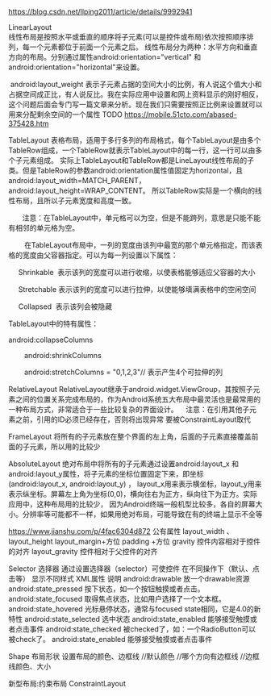 https://blog.csdn.net/llping2011/article/details/9992941

LinearLayout  
  线性布局是按照水平或垂直的顺序将子元素(可以是控件或布局)依次按照顺序排列，每一个元素都位于前面一个元素之后。
  线性布局分为两种：水平方向和垂直方向的布局。分别通过属性android:orientation="vertical" 和 android:orientation="horizontal"来设置。
  
   android:layout_weight 表示子元素占据的空间大小的比例，有人说这个值大小和占据空间成正比，有人说反比。我在实际应用中设置和网上资料显示的刚好相反，这个问题后面会专门写一篇文章来分析。现在我们只需要按照正比例来设置就可以
    用来分配剩余空间的一个属性
   TODO https://mobile.51cto.com/abased-375428.htm

TableLayout 
表格布局，适用于多行多列的布局格式，每个TableLayout是由多个TableRow组成，一个TableRow就表示TableLayout中的每一行，这一行可以由多个子元素组成。
实际上TableLayout和TableRow都是LineLayout线性布局的子类。但是TableRow的参数android:orientation属性值固定为horizontal，且android:layout_width=MATCH_PARENT，android:layout_height=WRAP_CONTENT。
所以TableRow实际是一个横向的线性布局，且所以子元素宽度和高度一致。

       注意：在TableLayout中，单元格可以为空，但是不能跨列，意思是只能不能有相邻的单元格为空。

        在TableLayout布局中，一列的宽度由该列中最宽的那个单元格指定，而该表格的宽度由父容器指定。可以为每一列设置以下属性：

     Shrinkable  表示该列的宽度可以进行收缩，以使表格能够适应父容器的大小

     Stretchable 表示该列的宽度可以进行拉伸，以使能够填满表格中的空闲空间

     Collapsed  表示该列会被隐藏

TableLayout中的特有属性：

android:collapseColumns

        android:shrinkColumns

        android:stretchColumns = "0,1,2,3"// 表示产生4个可拉伸的列


RelativeLayout
RelativeLayout继承于android.widget.ViewGroup，其按照子元素之间的位置关系完成布局的，作为Android系统五大布局中最灵活也是最常用的一种布局方式，非常适合于一些比较复杂的界面设计。
   注意：在引用其他子元素之前，引用的ID必须已经存在，否则将出现异常
   要被ConstraintLayout取代

FrameLayout
将所有的子元素放在整个界面的左上角，后面的子元素直接覆盖前面的子元素，所以用的比较少


AbsoluteLayout
绝对布局中将所有的子元素通过设置android:layout_x 和 android:layout_y属性，将子元素的坐标位置固定下来，即坐标(android:layout_x, android:layout_y) ，
  layout_x用来表示横坐标，layout_y用来表示纵坐标。屏幕左上角为坐标(0,0)，横向往右为正方，纵向往下为正方。实际应用中，这种布局用的比较少，
  因为Android终端一般机型比较多，各自的屏幕大小。分辨率等可能都不一样，如果用绝对布局，可能导致在有的终端上显示不全等
  
  https://www.jianshu.com/p/4fac6304d872
 公有属性
 layout_width 、layout_height
 layout_margin+方位
 padding +方位
 gravity    控件内容相对于控件的对齐
 layout_gravity  控件相对于父控件的对齐
 
 Selector 选择器  通过设置选择器（selector）可使控件 在不同操作下（默认、点击等） 显示不同样式
 XML属性	说明
 android:drawable	放一个drawable资源
 android:state_pressed	按下状态，如一个按钮触摸或者点击。
 android:state_focused	取得焦点状态，比如用户选择了一个文本框。
 android:state_hovered	光标悬停状态，通常与focused state相同，它是4.0的新特性
 android:state_selected	选中状态
 android:state_enabled	能够接受触摸或者点击事件
 android:state_checked	被checked了，如：一个RadioButton可以被check了。
 android:state_enabled	能够接受触摸或者点击事件
 
 Shape 布局形状  设置布局的颜色、边框线
 //默认颜色
 <solid android:color="#876543"/>
 //哪个方向有边框线
   <padding
         android:bottom="0dp"
         android:left="1dp"
         android:right="1dp"
         android:top="1dp" />
      //边框线颜色、大小
     <stroke
         android:width="1dp"
         android:color="#000000" />
  
新型布局:约束布局
ConstraintLayout
